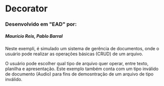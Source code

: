 <h1>Decorator</h1>
<h3>Desenvolvido em "EAD" por: <h5>Maurício Reis, Pablo Barral</h5></h3>
<p>Neste exempli, é simulado um sistema de gerência de documentos, onde o usuário
pode realizar as operações básicas (CRUD) de um arquivo.</p>
<p>O usuário pode escolher qual tipo de arquivo quer operar, entre texto, planilha e apresentação.
 Este exemplo também conta com um tipo inválido de documento (Audio) para fins de demosntração
de um arquivo de tipo inválido.</p>